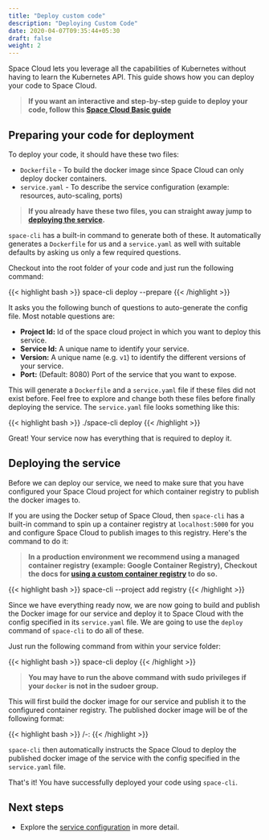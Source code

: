 ```yaml
---
title: "Deploy custom code"
description: "Deploying Custom Code"
date: 2020-04-07T09:35:44+05:30
draft: false
weight: 2
---
```


Space Cloud lets you leverage all the capabilities of Kubernetes without having to learn the Kubernetes API. This guide shows how you can deploy your code to Space Cloud.

> **If you want an interactive and step-by-step guide to deploy your code, follow this [Space Cloud Basic guide](https://learn.spaceuptech.com/space-cloud/basics/deploy-a-service/)**

## Preparing your code for deployment

To deploy your code, it should have these two files:

- `Dockerfile` - To build the docker image since Space Cloud can only deploy docker containers.
- `service.yaml` - To describe the service configuration (example: resources, auto-scaling, ports)

> **If you already have these two files, you can straight away jump to [deploying the service](/microservices/deployments/deploy-custom-code/#deploying-the-service).**

`space-cli` has a built-in command to generate both of these. It automatically generates a `Dockerfile` for us and a `service.yaml` as well with suitable defaults by asking us only a few required questions.

Checkout into the root folder of your code and just run the following command:

{{< highlight bash >}}
space-cli deploy --prepare
{{< /highlight >}}

It asks you the following bunch of questions to auto-generate the config file. Most notable questions are:

- **Project Id:** Id of the space cloud project in which you want to deploy this service.  
- **Service Id:** A unique name to identify your service.
- **Version:** A unique name (e.g. `v1`) to identify the different versions of your service. 
- **Port:** (Default: 8080) Port of the service that you want to expose. 

This will generate a `Dockerfile` and a `service.yaml` file if these files did not exist before. Feel free to explore and change both these files before finally deploying the service. The `service.yaml` file looks something like this:

{{< highlight bash >}}
./space-cli deploy
{{< /highlight >}}

Great! Your service now has everything that is required to deploy it.

## Deploying the service

Before we can deploy our service, we need to make sure that you have configured your Space Cloud project for which container registry to publish the docker images to.

If you are using the Docker setup of Space Cloud, then `space-cli` has a built-in command to spin up a container registry at `localhost:5000` for you and configure Space Cloud to publish images to this registry. Here's the command to do it:

> **In a production environment we recommend using a managed container registry (example: Google Container Registry), Checkout the docs for [using a custom container registry](/microservices/deployments/using-custom-container-registry) to do so.**

{{< highlight bash >}}
space-cli --project <project-id> add registry
{{< /highlight >}}

Since we have everything ready now, we are now going to build and publish the Docker image for our service and deploy it to Space Cloud with the config specified in its `service.yaml` file. We are going to use the `deploy` command of `space-cli` to do all of these.

Just run the following command from within your service folder:

{{< highlight bash >}}
space-cli deploy
{{< /highlight >}}

> **You  may have to run the above command with sudo privileges if your `docker` is not in the sudoer group.**

This will first build the docker image for our service and publish it to the configured container registry. The published docker image will be of the following format: 

{{< highlight bash >}}
<docker-registry>/<project-id>-<service-id>:<service-version>
{{< /highlight >}}

`space-cli` then automatically instructs the Space Cloud to deploy the published docker image of the service with the config specified in the `service.yaml` file.

That's it! You have successfully deployed your code using `space-cli`.

## Next steps

- Explore the [service configuration](/microservices/deployments/services-in-depth) in more detail.